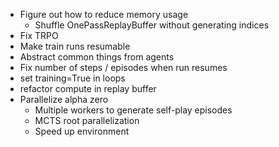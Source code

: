 - Figure out how to reduce memory usage
    - Shuffle OnePassReplayBuffer without generating indices
- Fix TRPO
- Make train runs resumable
- Abstract common things from agents
- Fix number of steps / episodes when run resumes
- set training=True in loops
- refactor compute in replay buffer
- Parallelize alpha zero
    - Multiple workers to generate self-play episodes
    - MCTS root parallelization
    - Speed up environment
